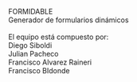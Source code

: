 FORMIDABLE
<br>
Generador de formularios dinámicos
<br>
<br>
El equipo está compuesto por:
<br>
Diego Siboldi<br>
Julian Pacheco<br>
Francisco Alvarez Raineri<br>
Francisco BIdonde
